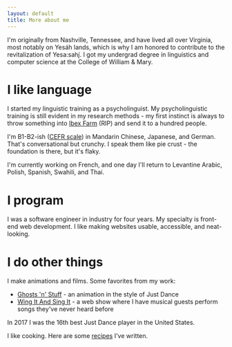 ```yaml
---
layout: default
title: More about me
---
```


I'm originally from Nashville, Tennessee, and have lived all over Virginia, most notably on Yesáh lands, which is why I am honored to contribute to the revitalization of Yesa:sahį́. I got my undergrad degree in linguistics and computer science at the College of William & Mary.

# I like language

I started my linguistic training as a psycholinguist. My psycholinguistic training is still evident in my research methods - my first instinct is always to throw something into [Ibex Farm](https://adrummond.net/ibexfarm) (RIP) and send it to a hundred people.

I'm B1-B2-ish ([CEFR scale](https://en.wikipedia.org/wiki/Common_European_Framework_of_Reference_for_Languages)) in Mandarin Chinese, Japanese, and German. That's conversational but crunchy. I speak them like pie crust - the foundation is there, but it's flaky.

I'm currently working on French, and one day I'll return to Levantine Arabic, Polish, Spanish, Swahili, and Thai.

# I program

I was a software engineer in industry for four years. My specialty is front-end web development. I like making websites usable, accessible, and neat-looking.

# I do other things

I make animations and films. Some favorites from my work:

* [Ghosts 'n' Stuff](https://www.youtube.com/watch?v=yJ94ScwFZmU) - an animation in the style of Just Dance
* [Wing It And Sing It](https://www.youtube.com/@WingItAndSingIt) - a web show where I have musical guests perform songs they've never heard before

In 2017 I was the 16th best Just Dance player in the United States.

I like cooking. Here are some [recipes](https://www.cinc.kitchen/users/Adam) I've written.
